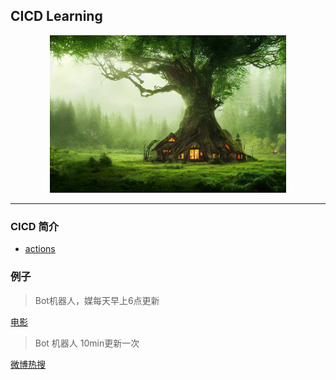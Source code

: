 ## CICD Learning


<html>

<body>
<div align="center">
<img src="./Image/banner.png" height="75%" width="75%">
</div>

<hr>

</body>




</html>


### CICD 简介


* [actions](https://docs.github.com/zh/actions)


### 例子


> Bot机器人，媒每天早上6点更新

[电影](EDITREADME.md)


> Bot 机器人 10min更新一次

[微博热搜](Weibo.md)




